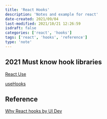 ```yaml
---
title: 'React Hooks'
description: 'Notes and example for react'
date-created: 2021/09/04
last-modified: 2021/10/21 12:26:59
isdraft: false
categories: ['react', 'hooks']
tags: ['react', 'hooks', 'reference']
type: 'note'
---
```


## 2021 Must know hook libraries

[React Use](https://github.com/streamich/react-use)

[useHooks](https://usehooks.com/)

## Reference

[Why React hooks by UI Dev](https://ui.dev/why-react-hooks/)
